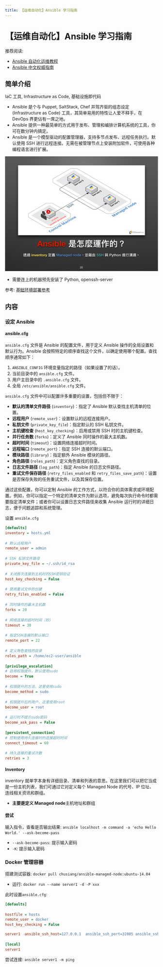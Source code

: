 ```yaml
---
title: 【运维自动化】Ansible 学习指南
---
```


# 【运维自动化】Ansible 学习指南

推荐阅读:

- [Ansible 自动化运维教程](https://www.w3cschool.cn/automate_with_ansible/)
- [Ansible 中文权威指南](https://ansible-tran.readthedocs.io/en/latest/)

## 简单介绍

IaC 工具, Infrastructure as Code, 基础设施即代码

- Ansible 是个与 Puppet, SaltStack, Chef 并驾齐驱的组态设定 (Infrastructure as Code) 工具，其简单易用的特性让人爱不释手，在 DevOps 界更佔有一席之地。
- Ansible 提供一种最简单的方式用于发布、管理和编排计算机系统的工具，你可在数分钟内搞定。
- Ansible 是一个模型驱动的配置管理器，支持多节点发布、远程任务执行。默认使用 SSH 进行远程连接。无需在被管理节点上安装附加软件，可使用各种编程语言进行扩展。

![ansible architect](./ansible/ansible_control_architect.png)

- 需要连上的机器预先安装了 Python, openssh-server

参考: [基础环境部署参考](https://www.w3cschool.cn/automate_with_ansible/automate_with_ansible-1khc27p1.html)

## 内容

### 设定 Ansible

#### ansible.cfg

`ansible.cfg` 文件是 Ansible 的配置文件，用于定义 Ansible 操作的全局设置和默认行为。Ansible 会按照特定的顺序查找这个文件，以确定使用哪个配置。查找顺序通常如下：

1. `ANSIBLE_CONFIG` 环境变量指定的路径（如果设置了的话）。
2. 当前目录中的 `ansible.cfg` 文件。
3. 用户主目录中的 `.ansible.cfg` 文件。
4. 全局 `/etc/ansible/ansible.cfg` 文件。

`ansible.cfg` 文件中可以配置许多重要的设置，包括但不限于：

- **默认的清单文件路径** (`inventory`)：指定了 Ansible 默认查找主机清单的位置。
- **远程用户** (`remote_user`)：设置默认的远程连接用户。
- **私钥文件** (`private_key_file`)：指定默认的 SSH 私钥文件。
- **主机键检查** (`host_key_checking`)：启用或禁用 SSH 时的主机键检查。
- **并行任务数** (`forks`)：定义了 Ansible 同时操作的最大主机数。
- **超时时间** (`timeout`)：设置网络连接超时时间。
- **远程端口** (`remote_port`)：指定 SSH 连接的默认端口。
- **模块路径** (`library`)：指定额外 Ansible 模块的路径。
- **角色路径** (`roles_path`)：定义角色查找的目录。
- **日志文件路径** (`log_path`)：指定 Ansible 的日志文件路径。
- **重试文件保存路径** (`retry_files_enabled` 和 `retry_files_save_path`)：设置是否保存失败的任务重试文件，以及其保存位置。

通过这些配置，你可以定制 Ansible 的工作方式，以符合你的具体需求或环境配置。例如，你可以指定一个特定的清单文件为默认选项，避免每次执行命令时都需要指定清单文件；或者你可以设置日志文件路径来收集 Ansible 运行时的详细日志，便于问题追踪和系统管理。

设置 `ansible.cfg`

```cfg
[defaults]
inventory = hosts.yml

# 默认远程用户
remote_user = admin

# SSH 私钥文件路径
private_key_file = ~/.ssh/id_rsa

# 关闭首次连接到主机时的SSH密钥验证
host_key_checking = False

# 禁用重试文件的创建
retry_files_enabled = False

# 同时操作的最大主机数
forks = 20

# 网络连接的超时时间（秒）
timeout = 30

# 指定SSH连接的默认端口
remote_port = 22

# 定义角色查找的目录
roles_path = /home/ec2-user/ansible

[privilege_escalation]
# 启用权限提升，默认使用sudo
become = True

# 权限提升的方法，这里使用sudo
become_method = sudo

# 权限提升后的用户，这里使用root
become_user = root

# 运行时不提示sudo密码
become_ask_pass = False

[persistent_connection]
# 控制使用持久连接时的连接超时时间
connect_timeout = 60

# 持久连接的重试次数
retries = 3
```

#### Inventory

inventory 就单字本身有详细目录、清单和列表的意思。在这里我们可以把它当成是一份主机列表，我们可通过它对定义每个 Managed Node 的代号、IP 位址、连线相关资讯和群组。

- **主要是定义 Managed node**主机地址和群组

#### 尝试

输入指令，查看是否输出结果: `ansible localhost -m command -a 'echo Hello World.' --ask-become-pass`

- `--ask-become-pass`: 提示输入密码
- `-K`: 提示输入密码

### Docker 管理容器

搭建测试容器: `docker pull chusiang/ansible-managed-node:ubuntu-14.04
`

- 运行: `docker run --name server1 -d -P xxx`

此时设置`ansible.cfg`:

```cfg
[defaults]

hostfile = hosts
remote_user = docker
host_key_checking = False
```

```ini
server1  ansible_ssh_host=127.0.0.1  ansible_ssh_port=32805 ansible_ssh_pass=docker

[local]
server1
```

尝试连接: `ansible server1 -m ping`
